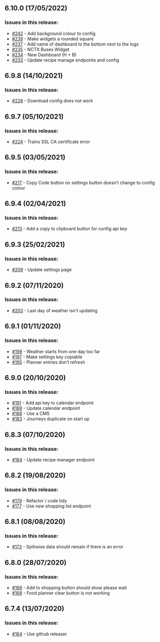 ## 6.10.0 (17/05/2022) 


### Issues in this release:

* [#242](https://github.com/iamtomhewitt/home-dashboard/issues/242) - Add background colour to config
* [#239](https://github.com/iamtomhewitt/home-dashboard/issues/239) - Make widgets a rounded square
* [#237](https://github.com/iamtomhewitt/home-dashboard/issues/237) - Add name of dashboard to the bottom next to the logs
* [#235](https://github.com/iamtomhewitt/home-dashboard/issues/235) - NCTX Buses Widget
* [#234](https://github.com/iamtomhewitt/home-dashboard/issues/234) - New Dashboard (H + B)
* [#233](https://github.com/iamtomhewitt/home-dashboard/issues/233) - Update recipe manage endpoints and config



## 6.9.8 (14/10/2021) 


### Issues in this release:

* [#228](https://github.com/iamtomhewitt/home-dashboard/issues/228) - Download config does not work



## 6.9.7 (05/10/2021) 


### Issues in this release:

* [#224](https://github.com/iamtomhewitt/home-dashboard/issues/224) - Trains SSL CA certificate error



## 6.9.5 (03/05/2021) 


### Issues in this release:

* [#217](https://github.com/iamtomhewitt/home-dashboard/issues/217) - Copy Code button on settings button doesn’t change to config colour



## 6.9.4 (02/04/2021) 


### Issues in this release:

* [#213](https://github.com/iamtomhewitt/home-dashboard/issues/213) - Add a copy to clipboard button for config api key



## 6.9.3 (25/02/2021) 


### Issues in this release:

* [#209](https://github.com/iamtomhewitt/home-dashboard/issues/209) - Update settings page



## 6.9.2 (07/11/2020) 


### Issues in this release:

* [#203](https://github.com/iamtomhewitt/home-dashboard/issues/203) - Last day of weather isn't updating



## 6.9.1 (01/11/2020) 


### Issues in this release:

* [#198](https://github.com/iamtomhewitt/home-dashboard/issues/198) - Weather starts from one day too far
* [#197](https://github.com/iamtomhewitt/home-dashboard/issues/197) - Make settings key copiable 
* [#195](https://github.com/iamtomhewitt/home-dashboard/issues/195) - Planner entries don’t refresh



## 6.9.0 (20/10/2020) 


### Issues in this release:

* [#191](https://github.com/iamtomhewitt/home-dashboard/issues/191) - Add api key to calendar endpoint
* [#189](https://github.com/iamtomhewitt/home-dashboard/issues/189) - Update calendar endpoint
* [#188](https://github.com/iamtomhewitt/home-dashboard/issues/188) - Use a CMS
* [#183](https://github.com/iamtomhewitt/home-dashboard/issues/183) - Journeys duplicate on start up



## 6.8.3 (07/10/2020) 


### Issues in this release:

* [#184](https://github.com/iamtomhewitt/home-dashboard/issues/184) - Update recipe manager endpoint



## 6.8.2 (19/08/2020) 


### Issues in this release:

* [#179](https://github.com/iamtomhewitt/home-dashboard/issues/179) - Refactor / code tidy
* [#177](https://github.com/iamtomhewitt/home-dashboard/issues/177) - Use new shopping list endpoint



## 6.8.1 (08/08/2020) 


### Issues in this release:

* [#173](https://github.com/iamtomhewitt/home-dashboard/issues/173) - Splitwise data should remain if there is an error



## 6.8.0 (28/07/2020) 


### Issues in this release:

* [#169](https://github.com/iamtomhewitt/home-dashboard/issues/169) - Add to shopping button should show please wait
* [#168](https://github.com/iamtomhewitt/home-dashboard/issues/168) - Food planner clear button is not working



## 6.7.4 (13/07/2020) 


### Issues in this release:

* [#164](https://github.com/iamtomhewitt/home-dashboard/issues/164) - Use github releaser
